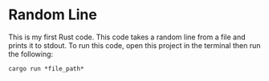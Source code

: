 # Random Line
This is my first Rust code. This code takes a random line from a file and prints it to stdout. To run this code, open this project in the terminal then run the following:
```
cargo run *file_path*
